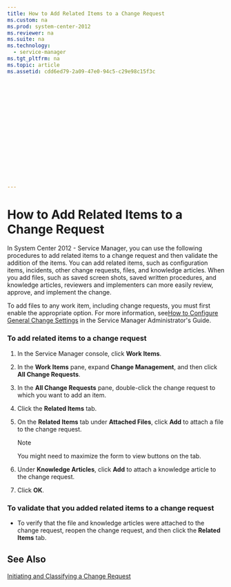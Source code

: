 ```yaml
---
title: How to Add Related Items to a Change Request
ms.custom: na
ms.prod: system-center-2012
ms.reviewer: na
ms.suite: na
ms.technology: 
  - service-manager
ms.tgt_pltfrm: na
ms.topic: article
ms.assetid: cdd6ed79-2a09-47e0-94c5-c29e98c15f3c


















---
```

# How to Add Related Items to a Change Request
In System Center 2012 - Service Manager, you can use the following procedures to add related items to a change request and then validate the addition of the items. You can add related items, such as configuration items, incidents, other change requests, files, and knowledge articles. When you add files, such as saved screen shots, saved written procedures, and knowledge articles, reviewers and implementers can more easily review, approve, and implement the change.  
  
 To add files to any work item, including change requests, you must first enable the appropriate option. For more information, see[How to Configure General Change Settings](http://go.microsoft.com/fwlink/p/?LinkID=178233) in the Service Manager Administrator's Guide.  
  
### To add related items to a change request  
  
1.  In the Service Manager console, click **Work Items**.  
  
2.  In the **Work Items** pane, expand **Change Management**, and then click **All Change Requests**.  
  
3.  In the **All Change Requests** pane, double\-click the change request to which you want to add an item.  
  
4.  Click the **Related Items** tab.  
  
5.  On the **Related Items** tab under **Attached Files**, click **Add** to attach a file to the change request.  
  
    > [!NOTE]  
    >  You might need to maximize the form to view buttons on the tab.  
  
6.  Under **Knowledge Articles**, click **Add** to attach a knowledge article to the change request.  
  
7.  Click **OK**.  
  
### To validate that you added related items to a change request  
  
-   To verify that the file and knowledge articles were attached to the change request, reopen the change request, and then click the **Related Items** tab.  
  
## See Also  
 [Initiating and Classifying a Change Request](../../../sm/manage/operate/Initiating-and-Classifying-a-Change-Request.md)
